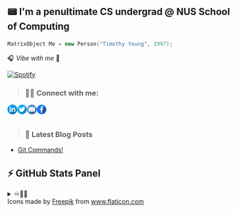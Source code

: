 ## 📟 I'm a penultimate CS undergrad @ NUS School of Computing 

```cpp
MatrixObject Me = new Person("Timothy Young", 1997);
```
🎧 _Vibe with me_ 🎺

[![Spotify](https://spotify-stats-timothyoung97.vercel.app/api/spotify)](https://open.spotify.com/user/31qd72w5v25ss2gn6tpaoaenqfru)


> ### 🤝🏼 Connect with me:

[<img align="left" alt="Timothyoung | LinkedIn" width="22px" src="public\linkedin.png" />][linkedin]
[<img align="left" alt="Timothyoung | Twitter" width="22px" src="public\twitter.png" />][twitter]
[<img align="left" alt="Timothyoung | Email" width="22px" src="public\email.png" />][email]
[<img align="left" alt="Timothyoung | Facebook" width="22px" src="public\facebook.png" />][facebook]

<br />
<br />

> ### 📕 Latest Blog Posts

<!-- BLOG-POST-LIST:START -->
- [Git Commands!](https://dev.to/timothyoung97/git-commands-3pkh)
<!-- BLOG-POST-LIST:END -->

## ⚡ GitHub Stats Panel

<details>
  <summary>♾️📶🆙</summary>

  <h4><i>Recent Activities</i></h2>

<!--START_SECTION:activity-->
1. 🎉 Merged PR [#1](https://github.com/Timothyoung97/RenderingEngine/pull/1) in [Timothyoung97/RenderingEngine](https://github.com/Timothyoung97/RenderingEngine)
2. 💪 Opened PR [#406](https://github.com/CS3247-Game-Development-Team-6/Doodles/pull/406) in [CS3247-Game-Development-Team-6/Doodles](https://github.com/CS3247-Game-Development-Team-6/Doodles)
3. 💪 Opened PR [#403](https://github.com/CS3247-Game-Development-Team-6/Doodles/pull/403) in [CS3247-Game-Development-Team-6/Doodles](https://github.com/CS3247-Game-Development-Team-6/Doodles)
4. ❗️ Closed issue [#386](https://github.com/CS3247-Game-Development-Team-6/Doodles/issues/386) in [CS3247-Game-Development-Team-6/Doodles](https://github.com/CS3247-Game-Development-Team-6/Doodles)
5. 🗣 Commented on [#386](https://github.com/CS3247-Game-Development-Team-6/Doodles/issues/386) in [CS3247-Game-Development-Team-6/Doodles](https://github.com/CS3247-Game-Development-Team-6/Doodles)
<!--END_SECTION:activity-->

---

<h4><i>General Stats</i></h2>

  <p align="center">
    <code><img align="center" src="https://github-readme-stats.vercel.app/api?username=Timothyoung97&count_private=true&show_icons=true&theme=blue-green" /></code>
    <code><img align="center" src="https://github-readme-stats.vercel.app/api/top-langs/?username=Timothyoung97&theme=blue-green&count_private=true" /></code>
  </p>  

---

<h4><i>Activity</i></h2>

  <p align="center">
    <code><img align="center" src="http://github-readme-streak-stats.herokuapp.com?user=Timothyoung97&theme=chartreuse-dark&date_format=M%20j%5B%2C%20Y%5D" /></code>
  </p>  

---

<h4><i>Contribution Graph</i></h2>

  <p align="center">
    <code><img align="center" src="./profile-3d-contrib/profile-night-green.svg" /></code>
  </p>  

---

<h4><i>Wakatime Stats</i></h2>
    
<!--START_SECTION:waka-->
![Code Time](http://img.shields.io/badge/Code%20Time-925%20hrs%203%20mins-blue)

![Profile Views](http://img.shields.io/badge/Profile%20Views-0-blue)

![Lines of code](https://img.shields.io/badge/From%20Hello%20World%20I%27ve%20Written-105.6%20million%20lines%20of%20code-blue)

**🐱 My GitHub Data** 

> 📦 2.1 MB Used in GitHub's Storage 
 > 
> 🏆 1,099 Contributions in the Year 2023
 > 
> 💼 Opted to Hire
 > 
> 📜 23 Public Repositories 
 > 
> 🔑 22 Private Repositories 
 > 
**I'm an Early 🐤** 

```text
🌞 Morning                4091 commits        █████░░░░░░░░░░░░░░░░░░░░   19.99 % 
🌆 Daytime                10370 commits       █████████████░░░░░░░░░░░░   50.68 % 
🌃 Evening                4249 commits        █████░░░░░░░░░░░░░░░░░░░░   20.77 % 
🌙 Night                  1752 commits        ██░░░░░░░░░░░░░░░░░░░░░░░   08.56 % 
```
📅 **I'm Most Productive on Wednesday** 

```text
Monday                   3821 commits        █████░░░░░░░░░░░░░░░░░░░░   18.67 % 
Tuesday                  3624 commits        ████░░░░░░░░░░░░░░░░░░░░░   17.71 % 
Wednesday                3997 commits        █████░░░░░░░░░░░░░░░░░░░░   19.53 % 
Thursday                 3135 commits        ████░░░░░░░░░░░░░░░░░░░░░   15.32 % 
Friday                   2930 commits        ████░░░░░░░░░░░░░░░░░░░░░   14.32 % 
Saturday                 1556 commits        ██░░░░░░░░░░░░░░░░░░░░░░░   07.60 % 
Sunday                   1399 commits        ██░░░░░░░░░░░░░░░░░░░░░░░   06.84 % 
```


📊 **This Week I Spent My Time On** 

```text
🕑︎ Time Zone: Asia/Singapore

💬 Programming Languages: 
C++                      9 hrs 30 mins       ████████████████░░░░░░░░░   64.66 % 
Other                    2 hrs 30 mins       ████░░░░░░░░░░░░░░░░░░░░░   17.02 % 
HLSL                     1 hr 19 mins        ██░░░░░░░░░░░░░░░░░░░░░░░   08.97 % 
Objective-C              1 hr 4 mins         ██░░░░░░░░░░░░░░░░░░░░░░░   07.27 % 
INI                      10 mins             ░░░░░░░░░░░░░░░░░░░░░░░░░   01.20 % 

🔥 Editors: 
Visual Studio            12 hrs 19 mins      █████████████████████░░░░   83.85 % 
VS Code                  2 hrs 22 mins       ████░░░░░░░░░░░░░░░░░░░░░   16.15 % 

🐱‍💻 Projects: 
RenderingEngine          6 hrs 47 mins       ████████████░░░░░░░░░░░░░   46.23 % 
UnrealEngine             6 hrs 24 mins       ███████████░░░░░░░░░░░░░░   43.58 % 
UE5                      1 hr 29 mins        ███░░░░░░░░░░░░░░░░░░░░░░   10.19 % 

💻 Operating System: 
Windows                  14 hrs 41 mins      █████████████████████████   100.00 % 
```

**I Mostly Code in C++** 

```text
C++                      7 repos             █████░░░░░░░░░░░░░░░░░░░░   21.88 % 
Python                   5 repos             ████░░░░░░░░░░░░░░░░░░░░░   15.62 % 
C#                       4 repos             ███░░░░░░░░░░░░░░░░░░░░░░   12.50 % 
HTML                     2 repos             ██░░░░░░░░░░░░░░░░░░░░░░░   06.25 % 
Jupyter Notebook         2 repos             ██░░░░░░░░░░░░░░░░░░░░░░░   06.25 % 
```



**Timeline**

![Lines of Code chart](https://raw.githubusercontent.com/Timothyoung97/Timothyoung97/main/assets/bar_graph.png)


 Last Updated on 05/11/2023 18:38:04 UTC
<!--END_SECTION:waka-->
    
</details>

[facebook]: https://www.facebook.com/TimYoung97
[email]: mailto:e0518553@u.nus.edu
[twitter]: https://twitter.com/timothyoung97
[linkedin]: https://www.linkedin.com/in/shiyuan-yang97/

<div>Icons made by <a href="https://www.freepik.com" title="Freepik">Freepik</a> from <a href="https://www.flaticon.com/" title="Flaticon">www.flaticon.com</a></div>
